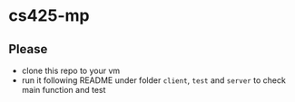 # cs425-mp

## Please
* clone this repo to your vm
* run it following README under folder `client`, `test` and `server` to check main function and test
